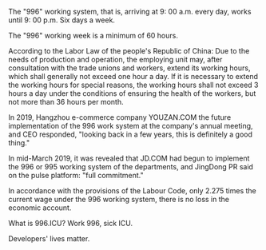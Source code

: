The "996" working system, that is, arriving at 9: 00 a.m. every day, works until 9: 00 p.m. Six days a week. 

The "996" working week is a minimum of 60 hours. 

According to the Labor Law of the people's Republic of China: 
Due to the needs of production and operation, the employing unit may, after consultation with the trade unions and workers, extend its working hours, which shall generally not exceed one hour a day. If it is necessary to extend the working hours for special reasons, the working hours shall not exceed 3 hours a day under the conditions of ensuring the health of the workers, but not more than 36 hours per month. 

In 2019, Hangzhou e-commerce company YOUZAN.COM the future implementation of the 996 work system at the company's annual meeting, and CEO responded, "looking back in a few years, this is definitely a good thing." 

In mid-March 2019, it was revealed that JD.COM had begun to implement the 996 or 995 working system of the departments, and JingDong PR said on the pulse platform: "full commitment." 

In accordance with the provisions of the Labour Code, only 2.275 times the current wage under the 996 working system, there is no loss in the economic account. 

What is 996.ICU? Work 996, sick ICU. 

Developers' lives matter.
